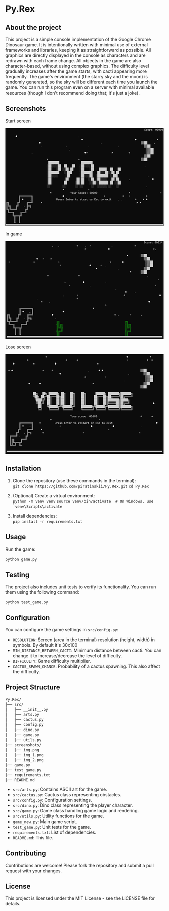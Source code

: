 # Py.Rex

## About the project

This project is a simple console implementation of the Google Chrome Dinosaur game. It is intentionally written with minimal use of external frameworks and libraries, keeping it as straightforward as possible. All graphics are directly displayed in the console as characters and are redrawn with each frame change. All objects in the game are also character-based, without using complex graphics. The difficulty level gradually increases after the game starts, with cacti appearing more frequently. The game's environment (the starry sky and the moon) is randomly generated, so the sky will be different each time you launch the game. You can run this program even on a server with minimal available resources (though I don't recommend doing that; it's just a joke).

## Screenshots

Start screen

![Start screen](screenshots/img.png)

In game

![In game screenshot](screenshots/img_1.png)

Lose screen

![Lose screen](screenshots/img_2.png)

## Installation 

1. Clone the repository (use these commands in the terminal):    
   ```git clone https://github.com/piratinskii/Py.Rex.git```
   ```cd Py.Rex``` 

2. (Optional) Create a virtual environment:   
   ```python -m venv venv```
   ```source venv/bin/activate  # On Windows, use `venv\Scripts\activate```

3. Install dependencies:    
   ```pip install -r requirements.txt``` 

## Usage 

Run the game: 

```python game.py```

## Testing

The project also includes unit tests to verify its functionality. You can run them using the following command:

```python test_game.py```

## Configuration

You can configure the game settings in `src/config.py`:

- `RESOLUTION`: Screen (area in the terminal) resolution (height, width) in symbols. By default it's 30x100
- `MIN_DISTANCE_BETWEEN_CACTI`: Minimum distance between cacti. You can change it to increase/decrease the level of difficulty.
- `DIFFICULTY`: Game difficulty multiplier. 
- `CACTUS_SPAWN_CHANCE`: Probability of a cactus spawning. This also affect the difficulty.

## Project Structure

```
Py.Rex/
├── src/
│   ├── __init__.py
│   ├── arts.py
│   ├── cactus.py
│   ├── config.py
│   ├── dino.py
│   ├── game.py
│   ├── utils.py
├── screenshots/
│   ├── img.png
│   ├── img_1.png
|	├── img_2.png
├── game.py
├── test_game.py
├── requirements.txt
├── README.md
```

- `src/arts.py`: Contains ASCII art for the game.
- `src/cactus.py`: Cactus class representing obstacles.
- `src/config.py`: Configuration settings.
- `src/dino.py`: Dino class representing the player character.
- `src/game.py`: Game class handling game logic and rendering.
- `src/utils.py`: Utility functions for the game.
- `game_new.py`: Main game script.
- `test_game.py`: Unit tests for the game.
- `requirements.txt`: List of dependencies.
- `README.md`: This file.

## Contributing

Contributions are welcome! Please fork the repository and submit a pull request with your changes.

## License

This project is licensed under the MIT License - see the LICENSE file for details.
